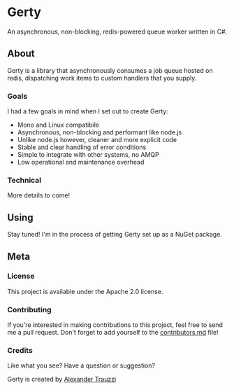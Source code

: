# Gerty

An asynchronous, non-blocking, redis-powered queue worker written in C#.


## About

Gerty is a library that asynchronously consumes a job queue hosted on redis, dispatching work items to custom handlers that you supply.


### Goals

I had a few goals in mind when I set out to create Gerty:

 - Mono and Linux compatibile
 - Asynchronous, non-blocking and performant like node.js
 - Unlike node.js however, cleaner and more explicit code
 - Stable and clear handling of error conditions
 - Simple to integrate with other systems, no AMQP
 - Low operational and maintenance overhead


### Technical

More details to come!

## Using

Stay tuned! I'm in the process of getting Gerty set up as a NuGet package.


## Meta

### License

This project is available under the Apache 2.0 license.


### Contributing

If you're interested in making contributions to this project, feel free to send me a pull request.  Don't forget to add yourself to the [contributors.md](/contributors.md) file!


### Credits

Like what you see?  Have a question or suggestion?

Gerty is created by [Alexander Trauzzi](http://profiles.google.com/atrauzzi)